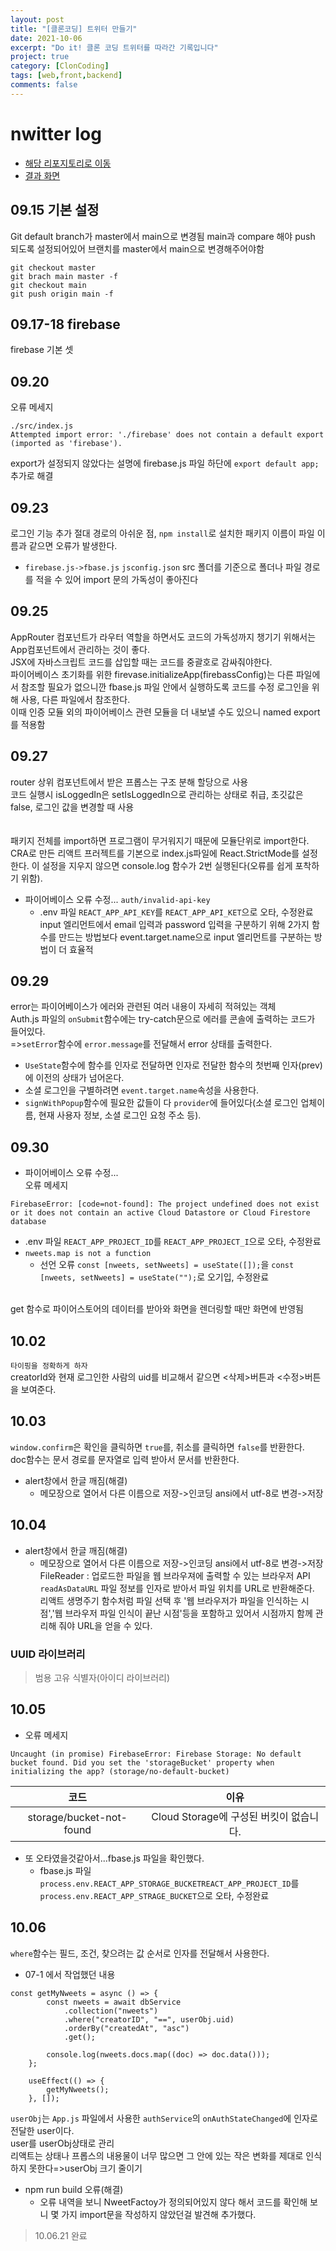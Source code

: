 ```yaml
---
layout: post
title: "[클론코딩] 트위터 만들기"
date: 2021-10-06
excerpt: "Do it! 클론 코딩 트위터를 따라간 기록입니다"
project: true
category: [ClonCoding]
tags: [web,front,backend]
comments: false
---
```


# nwitter log
* <a href="https://github.com/KimDahui42/nwitter">해당 리포지토리로 이동</a>
* <a href="https://KimDahui42.github.io/nwitter">결과 화면</a>

## 09.15 기본 설정
Git default branch가 master에서 main으로 변경됨 main과 compare 해야 push 되도록 설정되어있어 브랜치를 master에서 main으로 변경해주어야함
```
git checkout master
git brach main master -f
git checkout main
git push origin main -f
```

## 09.17-18 firebase
firebase 기본 셋

## 09.20 
오류 메세지
```
./src/index.js
Attempted import error: './firebase' does not contain a default export (imported as 'firebase').
```
export가 설정되지 않았다는 설명에 firebase.js 파일 하단에 `export default app;` 추가로 해결

## 09.23
로그인 기능 추가
절대 경로의 아쉬운 점, `npm install`로 설치한 패키지 이름이 파일 이름과 같으면 오류가 발생한다. 
* `firebase.js->fbase.js`
`jsconfig.json` src 폴더를 기준으로 폴더나 파일 경로를 적을 수 있어 import 문의 가독성이 좋아진다

## 09.25
AppRouter 컴포넌트가 라우터 역할을 하면서도 코드의 가독성까지 챙기기 위해서는 App컴포넌트에서 관리하는 것이 좋다.<br>
JSX에 자바스크립트 코드를 삽입할 때는 코드를 중괄호로 감싸줘야한다.<br>
파이어베이스 초기화를 위한 firevase.initializeApp(firebassConfig)는 다른 파일에서 참조할 필요가 없으니깐 
fbase.js 파일 안에서 실행하도록 코드를 수정 로그인을 위해 사용, 다른 파일에서 참조한다. <br>
이때 인증 모듈 외의 파이어베이스 관련 모듈을 더 내보낼 수도 있으니 named export를 적용함

## 09.27
router
상위 컴포넌트에서 받은 프롭스는 구조 분해 할당으로 사용<br>
코드 실행시 isLoggedIn은 setIsLoggedIn으로 관리하는 상태로 취급, 초깃값은 false, 로그인 값을 변경할 때 사용<br>
<br><br>패키지 전체를 import하면 프로그램이 무거워지기 때문에 모듈단위로 import한다.
<br>CRA로 만든 리액트 프러젝트를 기본으로 index.js파일에 React.StrictMode를 설정한다. 이 설정을 지우지 않으면 console.log 함수가 2번 실행된다(오류를 쉽게 포착하기 위함).
* 파이어베이스 오류 수정... `auth/invalid-api-key`
	* .env 파일 `REACT_APP_API_KEY`를 `REACT_APP_API_KET`으로 오타, 수정완료
	input 엘리먼트에서 email 입력과 password 입력을 구분하기 위해 2가지 함수를 만드는 방법보다 event.target.name으로 input 엘리먼트를 구분하는 방법이 더 효율적

## 09.29
error는 파이어베이스가 에러와 관련된 여러 내용이 자세히 적혀있는 객체<br>
Auth.js 파일의 `onSubmit`함수에는 try-catch문으로 에러를 콘솔에 출력하는 코드가 들어있다.<br>
=>`setError`함수에 `error.message`를 전달해서 error 상태를 출력한다.<br>
* `UseState`함수에 함수를 인자로 전달하면 인자로 전달한 함수의 첫번째 인자(prev)에 이전의 상태가 넘어온다.
* 소셜 로그인을 구별하려면 `event.target.name`속성을 사용한다.
* `signWithPopup`함수에 필요한 값들이 다 `provider`에 들어있다(소셜 로그인 업체이름, 현재 사용자 정보, 소셜 로그인 요청 주소 등).

## 09.30
* 파이어베이스 오류 수정...
<br>오류 메세지
```
FirebaseError: [code=not-found]: The project undefined does not exist or it does not contain an active Cloud Datastore or Cloud Firestore database
```
* .env 파일 `REACT_APP_PROJECT_ID`를 `REACT_APP_PROJECT_I`으로 오타, 수정완료
* `nweets.map is not a function`
	* 선언 오류 `const [nweets, setNweets] = useState([]);`을 `const [nweets, setNweets] = useState("");`로 오기입, 수정완료
<br>
get 함수로 파이어스토어의 데이터를 받아와 화면을 렌더링할 때만 화면에 반영됨<br>

## 10.02
`타이핑을 정확하게 하자`<br>
creatorId와 현재 로그인한 사람의 uid를 비교해서 같으면 <삭제>버튼과 <수정>버튼을 보여준다.

## 10.03
`window.confirm`은 확인을 클릭하면 `true`를, 취소를 클릭하면 `false`를 반환한다.<br>
doc함수는 문서 경로를 문자열로 입력 받아서 문서를 반환한다.
* alert창에서 한글 깨짐(해결)
	* 메모장으로 열어서 다른 이름으로 저장->인코딩 ansi에서 utf-8로 변경->저장

## 10.04
* alert창에서 한글 깨짐(해결)
	* 메모장으로 열어서 다른 이름으로 저장->인코딩 ansi에서 utf-8로 변경->저장<br>
FileReader : 업로드한 파일을 웹 브라우져에 출력할 수 있는 브라우저 API<br>
`readAsDataURL` 파일 정보를 인자로 받아서 파일 위치를 URL로 반환해준다.
<br> 리액트 생명주기 함수처럼 파일 선택 후 '웹 브라우저가 파일을 인식하는 시점','웹 브라우저 파일 인식이 끝난 시점'등을 포함하고 있어서 시점까지 함께 관리해 줘야 URL을 얻을 수 있다.
### UUID 라이브러리
> 범용 고유 식별자(아이디 라이브러리)

## 10.05
* 오류 메세지
```
Uncaught (in promise) FirebaseError: Firebase Storage: No default bucket found. Did you set the 'storageBucket' property when initializing the app? (storage/no-default-bucket)
```
|코드|이유|
|:---------:|:------:|
|storage/bucket-not-found|Cloud Storage에 구성된 버킷이 없습니다.|

* 또 오타였을것같아서...fbase.js 파일을 확인했다. 
	* fbase.js 파일 `process.env.REACT_APP_STORAGE_BUCKETREACT_APP_PROJECT_ID`를 `process.env.REACT_APP_STRAGE_BUCKET`으로 오타, 수정완료

## 10.06
`where`함수는 필드, 조건, 찾으려는 값 순서로 인자를 전달해서 사용한다.
* 07-1 에서 작업했던 내용
```
const getMyNweets = async () => {
        const nweets = await dbService
            .collection("nweets")
            .where("creatorID", "==", userObj.uid)
            .orderBy("createdAt", "asc")
            .get();

        console.log(nweets.docs.map((doc) => doc.data()));
    };

    useEffect(() => {
        getMyNweets();
    }, []);
```

`userObj`는 `App.js` 파일에서 사용한 `authService`의 `onAuthStateChanged`에 인자로 전달한 user이다.
<br> user를 userObj상태로 관리
<br> 리액트는 상태나 프롭스의 내용물이 너무 많으면 그 안에 있는 작은 변화를 제대로 인식하지 못한다=>userObj 크기 줄이기
* npm run build 오류(해결)
    * 오류 내역을 보니 NweetFactoy가 정의되어있지 않다 해서 코드를 확인해 보니 몇 가지 import문을 작성하지 않았던걸 발견해 추가했다.



> 10.06.21 완료
